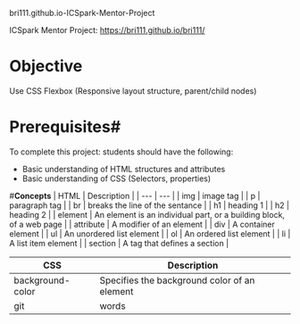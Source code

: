 bri111.github.io-ICSpark-Mentor-Project


ICSpark Mentor Project: https://bri111.github.io/bri111/

# **Objective**
Use CSS Flexbox (Responsive layout structure, parent/child nodes)

# **Prerequisites**#
To complete this project: students should have the following:
- Basic understanding of HTML structures and attributes
- Basic understanding of CSS (Selectors, properties)

#**Concepts**
| HTML | Description |
| --- | --- |
| img | image tag |
| p | paragraph tag |
| br | breaks the line of the sentance |
| h1 | heading 1 |
| h2 | heading 2 |
| element | An element is an individual part, or a building block, of a web page |
| attribute | A modifier of an element |
| div | A container element |
| ul | An unordered list element |
| ol | An ordered list element |
| li | A list item element |
| section | A tag that defines a section |


| CSS | Description |
| --- | --- |
| background-color | Specifies the background color of an element |
| git | words |
